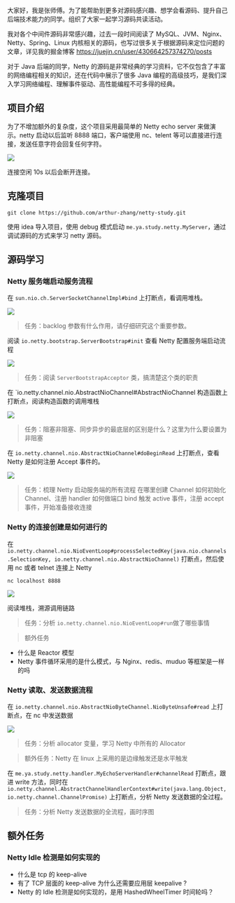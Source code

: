 大家好，我是张师傅。为了能帮助到更多对源码感兴趣、想学会看源码、提升自己后端技术能力的同学。组织了大家一起学习源码共读活动。

我对各个中间件源码非常感兴趣，过去一段时间阅读了 MySQL、JVM、Nginx、Netty、Spring、Linux 内核相关的源码，也写过很多关于根据源码来定位问题的文章，详见我的掘金博客 https://juejin.cn/user/430664257374270/posts

对于 Java 后端的同学，Netty 的源码是非常经典的学习资料，它不仅包含了丰富的网络编程相关的知识，还在代码中展示了很多 Java 编程的高级技巧，是我们深入学习网络编程、理解事件驱动、高性能编程不可多得的经典。

## 项目介绍

为了不增加额外的复杂度，这个项目采用最简单的 Netty echo server 来做演示。netty 启动以后监听 8888 端口，客户端使用 nc、telent 等可以直接进行连接，发送任意字符会回复任何字符。


![](https://store-g1.seewo.com/imgs/2022_11_21_16690187547907.jpg)

连接空闲 10s 以后会断开连接。

## 克隆项目


```
git clone https://github.com/arthur-zhang/netty-study.git
```

使用 idea 导入项目，使用 debug 模式启动 `me.ya.study.netty.MyServer`，通过调试源码的方式来学习 netty 源码。

## 源码学习

### Netty 服务端启动服务流程

在 `sun.nio.ch.ServerSocketChannelImpl#bind` 上打断点，看调用堆栈。


![](https://store-g1.seewo.com/imgs/2022_11_22_16691080655708.jpg)


> 任务：backlog 参数有什么作用，请仔细研究这个重要参数。



阅读 `io.netty.bootstrap.ServerBootstrap#init` 查看 Netty 配置服务端启动流程

![](https://store-g1.seewo.com/imgs/2022_11_22_16691076983047.jpg)

> 任务：阅读 `ServerBootstrapAcceptor` 类，搞清楚这个类的职责


在 `io.netty.channel.nio.AbstractNioChannel#AbstractNioChannel 构造函数上打断点，阅读构造函数的调用堆栈


![](https://store-g1.seewo.com/imgs/2022_11_22_16691084651971.jpg)


> 任务：阻塞非阻塞、同步异步的最底层的区别是什么？这里为什么要设置为非阻塞

在 `io.netty.channel.nio.AbstractNioChannel#doBeginRead` 上打断点，查看 Netty 是如何注册 Accept 事件的。

![](https://store-g1.seewo.com/imgs/2022_11_22_16691089771399.jpg)


> 任务：梳理 Netty 启动服务端的所有流程
> 在哪里创建 Channel
> 如何初始化 Channel、注册 handler
> 如何做端口 bind 触发 active 事件，注册 accept 事件，开始准备接收连接


### Netty 的连接创建是如何进行的



在 `io.netty.channel.nio.NioEventLoop#processSelectedKey(java.nio.channels.SelectionKey, io.netty.channel.nio.AbstractNioChannel)` 打断点，然后使用 nc 或者 telnet 连接上 Netty

```
nc localhost 8888
```


![](https://store-g1.seewo.com/imgs/2022_11_22_16691101430154.jpg)

阅读堆栈，溯源调用链路

> 任务：分析 `io.netty.channel.nio.NioEventLoop#run`做了哪些事情


> 额外任务
- 什么是 Reactor 模型
- Netty 事件循环采用的是什么模式，与 Nginx、redis、muduo 等框架是一样的吗



### Netty 读取、发送数据流程

在 `io.netty.channel.nio.AbstractNioByteChannel.NioByteUnsafe#read` 上打断点，在 nc 中发送数据

![](https://store-g1.seewo.com/imgs/2022_11_22_16691104778193.jpg)

> 任务：分析 allocator 变量，学习 Netty 中所有的 Allocator

> 额外任务：Netty 在 linux 上采用的是边缘触发还是水平触发


在 `me.ya.study.netty.handler.MyEchoServerHandler#channelRead` 打断点，跟进 write 方法，同时在 `io.netty.channel.AbstractChannelHandlerContext#write(java.lang.Object, io.netty.channel.ChannelPromise)` 上打断点，分析 Netty 发送数据的全过程。

> 任务：分析 Netty 发送数据的全流程，画时序图


## 额外任务

### Netty Idle 检测是如何实现的

- 什么是 tcp 的 keep-alive
- 有了 TCP 层面的 keep-alive 为什么还需要应用层 keepalive ?
- Netty 的 Idle 检测是如何实现的，是用 HashedWheelTimer 时间轮吗？

